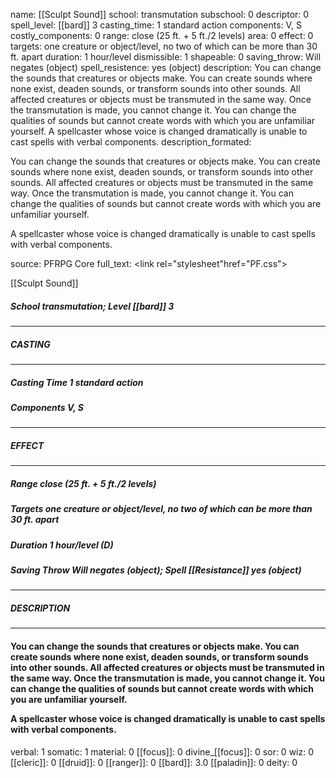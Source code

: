 name: [[Sculpt Sound]]
school: transmutation
subschool: 0
descriptor: 0
spell_level: [[bard]] 3
casting_time: 1 standard action
components: V, S
costly_components: 0
range: close (25 ft. + 5 ft./2 levels)
area: 0
effect: 0
targets: one creature or object/level, no two of which can be more than 30 ft. apart
duration: 1 hour/level
dismissible: 1
shapeable: 0
saving_throw: Will negates (object)
spell_resistence: yes (object)
description: You can change the sounds that creatures or objects make. You can create sounds where none exist, deaden sounds, or transform sounds into other sounds. All affected creatures or objects must be transmuted in the same way. Once the transmutation is made, you cannot change it. You can change the qualities of sounds but cannot create words with which you are unfamiliar yourself.  A spellcaster whose voice is changed dramatically is unable to cast spells with verbal components.
description_formated: <p>You can change the sounds that creatures or objects make. You can create sounds where none exist, deaden sounds, or transform sounds into other sounds. All affected creatures or objects must be transmuted in the same way. Once the transmutation is made, you cannot change it. You can change the qualities of sounds but cannot create words with which you are unfamiliar yourself.</p><p>A spellcaster whose voice is changed dramatically is unable to cast spells with verbal components.</p>
source: PFRPG Core
full_text: <link rel="stylesheet"href="PF.css"><div class="heading"><p class="alignleft">[[Sculpt Sound]]</p><div style="clear: both;"></div></div><div><h5><b>School </b>transmutation; <b>Level </b>[[bard]] 3</h5></div><hr/><div><h5><b>CASTING</b></h5></div><hr/><div><h5><b>Casting Time </b>1 standard action</h5><h5><b>Components </b>V, S</h5></div><hr/><div><h5><b>EFFECT</b></h5></div><hr/><div><h5><b>Range </b>close (25 ft. + 5 ft./2 levels)</h5><h5><b>Targets </b>one creature or object/level, no two of which can be more than 30 ft. apart</h5><h5><b>Duration </b>1 hour/level (D)</h5><h5><b>Saving Throw </b>Will negates (object); <b>Spell [[Resistance]] </b>yes (object)</h5></div><hr/><div><h5><b>DESCRIPTION</b></h5></div><hr/><div><h4><p>You can change the sounds that creatures or objects make. You can create sounds where none exist, deaden sounds, or transform sounds into other sounds. All affected creatures or objects must be transmuted in the same way. Once the transmutation is made, you cannot change it. You can change the qualities of sounds but cannot create words with which you are unfamiliar yourself.</p><p>A spellcaster whose voice is changed dramatically is unable to cast spells with verbal components.</p></h4></div>
verbal: 1
somatic: 1
material: 0
[[focus]]: 0
divine_[[focus]]: 0
sor: 0
wiz: 0
[[cleric]]: 0
[[druid]]: 0
[[ranger]]: 0
[[bard]]: 3.0
[[paladin]]: 0
deity: 0
